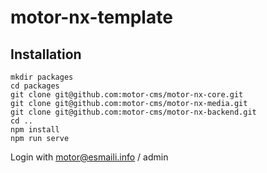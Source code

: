 # motor-nx-template

## Installation

    mkdir packages
    cd packages
    git clone git@github.com:motor-cms/motor-nx-core.git
    git clone git@github.com:motor-cms/motor-nx-media.git
    git clone git@github.com:motor-cms/motor-nx-backend.git
    cd ..
    npm install
    npm run serve

Login with motor@esmaili.info / admin
